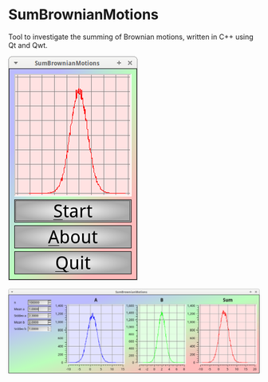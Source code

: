 # SumBrownianMotions

Tool to investigate the summing of Brownian motions, written in C++ using Qt and Qwt.

![SumBrownianMotions menu v2.0](Screenshots/SumBrownianMotionsMenu_2_0.png)

![SumBrownianMotions v2.0](Screenshots/SumBrownianMotions_2_0.png)